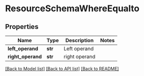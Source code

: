 # ResourceSchemaWhereEqualto

## Properties
Name | Type | Description | Notes
------------ | ------------- | ------------- | -------------
**left_operand** | **str** | Left operand | 
**right_operand** | **str** | right operand | 

[[Back to Model list]](../README.md#documentation-for-models) [[Back to API list]](../README.md#documentation-for-api-endpoints) [[Back to README]](../README.md)


